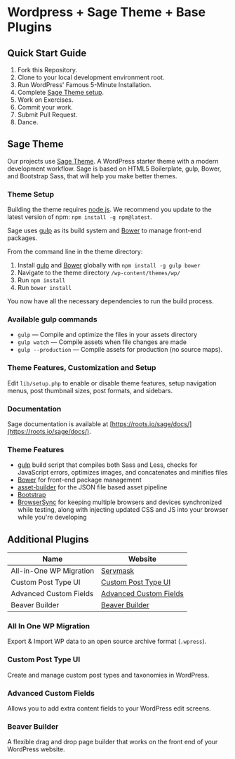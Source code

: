 # Wordpress + Sage Theme + Base Plugins


## Quick Start Guide

1. Fork this Repository.
2. Clone to your local development environment root.
3. Run WordPress' Famous 5-Minute Installation.
4. Complete [Sage Theme setup](#theme-setup).
5. Work on Exercises.
6. Commit your work.
7. Submit Pull Request.
8. Dance.


## Sage Theme

Our projects use [Sage Theme](https://roots.io/sage/). A WordPress starter theme with a modern development workflow. Sage is based on HTML5 Boilerplate, gulp, Bower, and Bootstrap Sass, that will help you make better themes.

### Theme Setup

Building the theme requires [node.js](http://nodejs.org/download/). We recommend you update to the latest version of npm: `npm install -g npm@latest`.

Sage uses [gulp](http://gulpjs.com/) as its build system and [Bower](http://bower.io/) to manage front-end packages.

From the command line in the theme directory:

1. Install [gulp](http://gulpjs.com) and [Bower](http://bower.io/) globally with `npm install -g gulp bower`
2. Navigate to the theme directory `/wp-content/themes/wp/`
3. Run `npm install`
4. Run `bower install`

You now have all the necessary dependencies to run the build process.

### Available gulp commands

* `gulp` — Compile and optimize the files in your assets directory
* `gulp watch` — Compile assets when file changes are made
* `gulp --production` — Compile assets for production (no source maps).

### Theme Features, Customization and Setup

Edit `lib/setup.php` to enable or disable theme features, setup navigation menus, post thumbnail sizes, post formats, and sidebars.

### Documentation

Sage documentation is available at [https://roots.io/sage/docs/](https://roots.io/sage/docs/).

### Theme Features

* [gulp](http://gulpjs.com/) build script that compiles both Sass and Less, checks for JavaScript errors, optimizes images, and concatenates and minifies files
* [Bower](http://bower.io/) for front-end package management
* [asset-builder](https://github.com/austinpray/asset-builder) for the JSON file based asset pipeline
* [Bootstrap](http://getbootstrap.com/)
* [BrowserSync](http://www.browsersync.io/) for keeping multiple browsers and devices synchronized while testing, along with injecting updated CSS and JS into your browser while you're developing

## Additional Plugins

| Name                      | Website
| ------------------------- | ------------- |
| All-in-One WP Migration   | [Servmask](https://servmask.com/)
| Custom Post Type UI       | [Custom Post Type UI](https://wordpress.org/plugins/custom-post-type-ui/)
| Advanced Custom Fields    | [Advanced Custom Fields](https://www.advancedcustomfields.com/)
| Beaver Builder            | [Beaver Builder](https://www.wpbeaverbuilder.com/)

### All In One WP Migration

Export & Import WP data to an open source archive format (`.wpress`).

### Custom Post Type UI

Create and manage custom post types and taxonomies in WordPress.

### Advanced Custom Fields

Allows you to add extra content fields to your WordPress edit screens.

### Beaver Builder

A flexible drag and drop page builder that works on the front end of your WordPress website.
